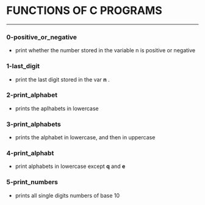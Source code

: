 
# FUNCTIONS OF C PROGRAMS
---

### 0-positive_or_negative
- print whether the number stored in the variable n is positive or negative

### 1-last_digit
- print the last digit stored in the var **n** .

### 2-print_alphabet
- prints the aplhabets in lowercase

### 3-print_alphabets
- prints the alphabet in lowercase, and then in uppercase

### 4-print_alphabt
- print alphabets in lowercase except **q** and **e**

### 5-print_numbers
- prints all single digits numbers of base 10
